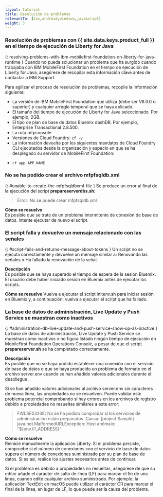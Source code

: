 ```yaml
---
layout: tutorial
title: Resolución de problemas
relevantTo: [ios,android,windows,javascript]
weight: 3
---
```

<!-- NLS_CHARSET=UTF-8 -->
### Resolución de problemas con {{ site.data.keys.product_full }} en el tiempo de ejecución de Liberty for Java	
{: resolving-problems-with-ibm-mobilefirst-foundation-on-liberty-for-java-runtime }
Cuando no pueda solucionar un problema que ha surgido cuando trabajaba con IBM MobileFirst Foundation en el tiempo de ejecución de Liberty for Java, asegúrese de recopilar esta información clave antes de contactar a IBM Support.

Para agilizar el proceso de resolución de problemas, recopile la información siguiente: 

* La versión de IBM MobileFirst Foundation que utiliza (debe ser V8.0.0 o superior) y cualquier arreglo temporal que se haya aplicado.
* El tamaño del tiempo de ejecución de Liberty for Java seleccionado. Por ejemplo, 2GB.
* El tipo de plan de base de datos Bluemix dashDB. Por ejemplo, Enterprise Transactional 2.8.500.
* La ruta mfpconsole 
* Versiones de Cloud Foundry: `cf -v` 
* La información devuelta por los siguientes mandatos de Cloud Foundry CLI ejecutados desde la organización y espacio en que se ha desplegado su servidor de MobileFirst Foundation: 
 - `cf app APP_NAME`

### No se ha podido crear el archivo mfpfsqldb.xml
{: #unable-to-create-the-mfpfsqldbxml-file }
Se produce un error al final de la ejecución del script **prepareserverdbs.sh**:

> Error: No se puede crear mfpfsqldb.xml

**Cómo se resuelve**  
Es posible que se trate de un problema intermitente de conexión de base de datos. Intente ejecutar de nuevo el script.

### El script falla y devuelve un mensaje relacionado con las señales 	
{: #script-fails-and-returns-message-about-tokens }
Un script no se ejecuta correctamente y devuelve un mensaje similar a: Renovando las señales o Ha fallado la renovación de la señal.

**Descripción**  
Es posible que se haya superado el tiempo de espera de la sesión Bluemix. El usuario debe haber iniciado sesión en Bluemix antes de ejecutar los scripts.

**Cómo se resuelve**
Vuelva a ejecutar el script initenv.sh para iniciar sesión en Bluemix y, a continuación, vuelva a ejecutar el script que ha fallado.

### La base de datos de administración, Live Update y Push Service se muestran como inactivos	
{: #administration-db-live-update-and-push-service-show-up-as-inactive }
La base de datos de administración, Live Update y Push Service se muestran como inactivos o no figura listado ningún tiempo de ejecución en MobileFirst Foundation Operations Console, a pesar de que el script **prepareserver.sh** se ha completado correctamente.

**Descripción**  
Es posible que no se haya podido establecer una conexión con el servicio de base de datos o que se haya producido un problema de formato en el archivo server.env cuando se han añadido valores adicionales durante el despliegue .

Si se han añadido valores adicionales al archivo server.env sin caracteres de nueva línea, las propiedades no se resuelven. Puede validar este problema potencial comprobando si hay errores en los archivos de registro debido a propiedades no resueltas similares a este error:

> FWLSE0320E: No se ha podido comprobar si los servicios de administración están preparados. Causa: [project Sample] java.net.MalformedURLException: Host anómalo: "${env.IP_ADDRESS}"

**Cómo se resuelve**  
Reinicie manualmente la aplicación Liberty. Si el problema persiste, compruebe si el número de conexiones con el servicio de base de datos supera el número de conexiones suministrado por su plan de base de datos. Si es así, realice los ajustes necesarios antes de continuar.

Si el problema es debido a propiedades no resueltas, asegúrese de que su editor añade el carácter de salto de línea (LF) para marcar el fin de una línea, cuando edite cualquier archivo suministrado. Por ejemplo, la aplicación TextEdit en macOS puede utilizar el carácter CR para marcar el final de la línea, en lugar de LF, lo que puede ser la causa del problema.

